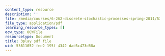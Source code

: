 ```yaml
---
content_type: resource
description: ''
file: /media/courses/6-262-discrete-stochastic-processes-spring-2011/53611052fee2195f4342dad6c473d68a_GwVjWQykCDw.pdf
file_type: application/pdf
learning_resource_types: []
ocw_type: OCWFile
resourcetype: Document
title: 3play pdf file
uid: 53611052-fee2-195f-4342-dad6c473d68a
---
```

